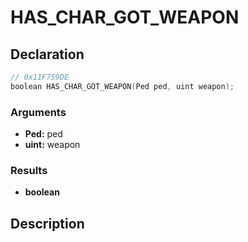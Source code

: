 # HAS_CHAR_GOT_WEAPON

## Declaration
```cpp
// 0x11F759DE
boolean HAS_CHAR_GOT_WEAPON(Ped ped, uint weapon);
```

### Arguments
- **Ped:** ped
- **uint:** weapon

### Results
- **boolean**

## Description
